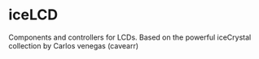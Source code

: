 # iceLCD
Components and controllers for LCDs. Based on the powerful iceCrystal collection by Carlos venegas (cavearr)
